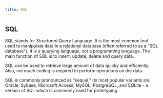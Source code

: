 ```yaml
---
title: SQL
---
```

## SQL

SQL stands for Structured Query Language. It is the most common tool used to manipulate data in a relational database (often referred to as a "SQL database"). It is a querying language, not a programming language. The main function of SQL is to insert, update, delete and query data. 

SQL can be used to retrieve large amount of data quicky and efficiently. Also, not much coding is required to perform operations on the data.

SQL is commonly pronounced as "sequel." Its most popular variants are Oracle, Sybase, Microsoft Access, MySQL, PostgreSQL, and SQLite - a version of SQL which is commonly used for prototyping.

